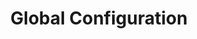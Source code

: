 ---
title: Global Configuration
description: 
weight: 100
menu:
  docs:
    parent: NGINX Ingress Controller
---